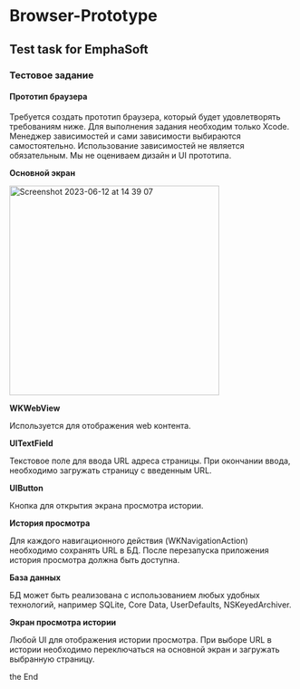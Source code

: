 # Browser-Prototype
## Test task for EmphaSoft

### Тестовое задание
#### Прототип браузера
Требуется создать прототип браузера, который будет удовлетворять требованиям ниже. Для выполнения задания необходим только Xcode. Менеджер зависимостей и сами зависимости выбираются самостоятельно. Использование зависимостей не является обязательным. Мы не оцениваем дизайн и UI прототипа.

**Основной экран**

<img width="370" alt="Screenshot 2023-06-12 at 14 39 07" src="https://github.com/mariusaee/Browser-Prototype/assets/34075640/22c6ffe0-c4bc-4b2a-9d34-8c9c899c7759">

**WKWebView**

Используется для отображения web контента.

**UITextField**

Текстовое поле для ввода URL адреса страницы. При окончании ввода, необходимо загружать страницу с введенным URL.

**UIButton**

Кнопка для открытия экрана просмотра истории.
   
**История просмотра**

Для каждого навигационного действия (WKNavigationAction) необходимо сохранять URL в БД. После перезапуска приложения история просмотра должна быть доступна.

**База данных**

БД может быть реализована с использованием любых удобных технологий, например SQLite, Core Data, UserDefaults, NSKeyedArchiver.

**Экран просмотра истории**

Любой UI для отображения истории просмотра. При выборе URL в истории необходимо переключаться на основной экран и загружать выбранную страницу.
   
the End
